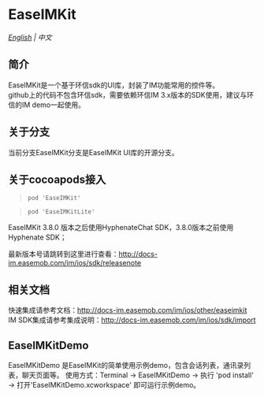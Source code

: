 # EaseIMKit

*[English](README.en.md) | 中文*

## 简介
EaseIMKit是一个基于环信sdk的UI库，封装了IM功能常用的控件等。</br>
github上的代码不包含环信sdk，需要依赖环信IM 3.x版本的SDK使用，建议与环信的IM demo一起使用。

## 关于分支
当前分支EaseIMKit分支是EaseIMKit UI库的开源分支。

## 关于cocoapods接入 
>```
>pod 'EaseIMKit'
>```

>```
>pod 'EaseIMKitLite'
>```

EaseIMKit 3.8.0 版本之后使用HyphenateChat SDK，3.8.0版本之前使用Hyphenate SDK；

最新版本号请跳转到这里进行查看：http://docs-im.easemob.com/im/ios/sdk/releasenote

## 相关文档
快速集成请参考文档：http://docs-im.easemob.com/im/ios/other/easeimkit</br>
IM SDK集成请参考集成说明：http://docs-im.easemob.com/im/ios/sdk/import

## EaseIMKitDemo 
EaseIMKitDemo 是EaseIMKit的简单使用示例demo，包含会话列表，通讯录列表，聊天页面等。
使用方式：Terminal -> EaseIMKitDemo -> 执行 'pod install' -> 打开'EaseIMKitDemo.xcworkspace' 即可运行示例demo。
